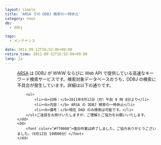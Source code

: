 ```yaml
---
layout: simple
title: 'ARSA での DDBJ 検索の一時休止'
category: news
db:
  - ddbj

tags:
  - メンテナンス

date: 2011-09-12T16:52:06+09:00
retire_time: 2011-09-12T16:52:06+09:00
lang: ja
---
```


<html>

<dl>
    <dd><a href="http://arsa.ddbj.nig.ac.jp/top-j.html">ARSA</a> は DDBJ が WWW ならびに Web API で提供している高速なキーワード検索サービスです。検索対象データベースのうち，DDBJ の検索に不具合が発生しています。詳細は以下の通りです。<br>

        <ul>
            <li><b>日時：</b>2011年9月12日（月）午前 8 時 8分より</li>
            <li><b>内容：</b> ARSA の DDBJ 検索の一時休止</li>
            <li><b>備考：</b>現在 DAD のみ検索は可能です。</li>
        </ul>ご迷惑をお掛けいたしますが，ご理解とご協力をお願いいたします。
    </dd>
    <dd>
        <font color="#ff0000">復旧作業は終了しました。ご協力ありがとうございました。（9月12日 19時00分）</font>
    </dd>
</dl>
</html>
